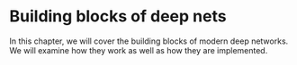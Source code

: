 Building blocks of deep nets
============================

In this chapter, we will cover the building blocks of modern deep networks.
We will examine how they work as well as how they are implemented.
